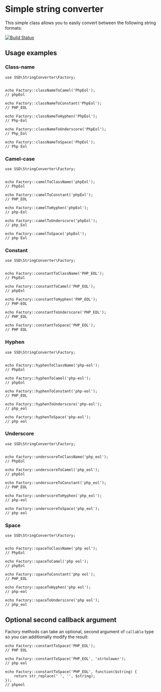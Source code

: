 # Simple string converter

This simple class allows you to easily convert between the following string formats:

[![Build Status](https://travis-ci.org/sebastiansulinski/string-converter.svg?branch=master)](https://travis-ci.org/sebastiansulinski/string-converter)

## Usage examples

### Class-name

```
use SSD\StringConverter\Factory;


echo Factory::classNameToCamel('PhpEol');
// phpEol

echo Factory::classNameToConstant('PhpEol');
// PHP_EOL

echo Factory::classNameToHyphen('PhpEol');
// Php-Eol

echo Factory::classNameToUnderscore('PhpEol');
// Php_Eol

echo Factory::classNameToSpace('PhpEol');
// Php Eol
```

### Camel-case

```
use SSD\StringConverter\Factory;


echo Factory::camelToClassName('phpEol');
// PhpEol

echo Factory::camelToConstant('phpEol');
// PHP_EOL

echo Factory::camelToHyphen('phpEol');
// php-Eol

echo Factory::camelToUnderscore('phpEol');
// php_Eol

echo Factory::camelToSpace('phpEol');
// php Eol
```

### Constant

```
use SSD\StringConverter\Factory;


echo Factory::constantToClassName('PHP_EOL');
// PhpEol

echo Factory::constantToCamel('PHP_EOL');
// phpEol

echo Factory::constantToHyphen('PHP_EOL');
// PHP-EOL

echo Factory::constantToUnderscore('PHP_EOL');
// PHP_EOL

echo Factory::constantToSpace('PHP_EOL');
// PHP EOL
```

### Hyphen

```
use SSD\StringConverter\Factory;


echo Factory::hyphenToClassName('php-eol');
// PhpEol

echo Factory::hyphenToCamel('php-eol');
// phpEol

echo Factory::hyphenToConstant('php-eol');
// PHP_EOL

echo Factory::hyphenToUnderscore('php-eol');
// php_eol

echo Factory::hyphenToSpace('php-eol');
// php eol
```

### Underscore

```
use SSD\StringConverter\Factory;


echo Factory::underscoreToClassName('php_eol');
// PhpEol

echo Factory::underscoreToCamel('php_eol');
// phpEol

echo Factory::underscoreToConstant('php_eol');
// PHP_EOL

echo Factory::underscoreToHyphen('php_eol');
// php-eol

echo Factory::underscoreToSpace('php_eol');
// php eol
```

### Space

```
use SSD\StringConverter\Factory;


echo Factory::spaceToClassName('php eol');
// PhpEol

echo Factory::spaceToCamel('php eol');
// phpEol

echo Factory::spaceToConstant('php eol');
// PHP_EOL

echo Factory::spaceToHyphen('php eol');
// php-eol

echo Factory::spaceToUnderscore('php eol');
// php_eol
```

## Optional second callback argument

Factory methods can take an optional, second argument of `callable` type so you can additionally modify the result:

```
echo Factory::constantToSpace('PHP_EOL');
// PHP EOL

echo Factory::constantToSpace('PHP_EOL', 'strtolower');
// php eol

echo Factory::constantToSpace('PHP_EOL', function($string) {
    return str_replace(' ', '', $string);
});
// phpeol
```